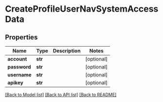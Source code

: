 # CreateProfileUserNavSystemAccessData

## Properties
Name | Type | Description | Notes
------------ | ------------- | ------------- | -------------
**account** | **str** |  | [optional] 
**password** | **str** |  | [optional] 
**username** | **str** |  | [optional] 
**apikey** | **str** |  | [optional] 

[[Back to Model list]](../README.md#documentation-for-models) [[Back to API list]](../README.md#documentation-for-api-endpoints) [[Back to README]](../README.md)

